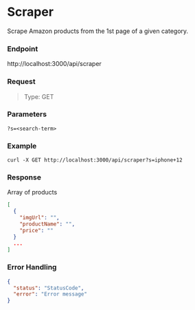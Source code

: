 # Scraper

Scrape Amazon products from the 1st page of a given category.

### Endpoint

http://localhost:3000/api/scraper

### Request

> Type: GET

### Parameters

```
?s=<search-term>
```

### Example

```
curl -X GET http://localhost:3000/api/scraper?s=iphone+12
```

### Response

Array of products

```json
[
  {
    "imgUrl": "",
    "productName": "",
    "price": ""
  }
  ...
]
```

### Error Handling

```json
{
  "status": "StatusCode",
  "error": "Error message"
}
```
